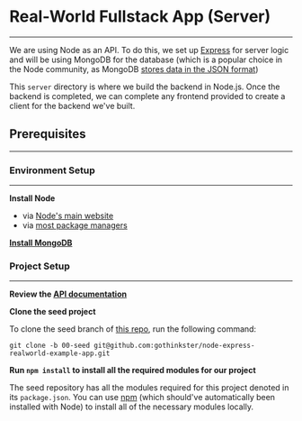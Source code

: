 # Real-World Fullstack App (Server)

---

We are using Node as an API. To do this, we set up [Express](https://expressjs.com/) for server logic and will be using MongoDB for the database (which is a popular choice in the Node community, as MongoDB [stores data in the JSON format](https://www.mongodb.com/json-and-bson))

This `server` directory is where we build the backend in Node.js. Once the backend is completed, we can complete any frontend provided to create a client for the backend we've built.

## Prerequisites

---

### Environment Setup

---

**Install Node**

- via [Node's main website](https://nodejs.org/en/download/)
- via [most package managers](https://nodejs.org/en/download/package-manager/)

**[Install MongoDB](https://docs.mongodb.com/manual/installation/)**

### Project Setup

---

**Review the [API documentation](https://github.com/gothinkster/realworld/blob/master/api/README.md)**

**Clone the seed project**

To clone the seed branch of [this repo](https://github.com/gothinkster/node-express-realworld-example-app), run the following command:

`git clone -b 00-seed git@github.com:gothinkster/node-express-realworld-example-app.git`

**Run `npm install` to install all the required modules for our project**

The seed repository has all the modules required for this project denoted in its `package.json`. You can use [npm](https://www.npmjs.com/) (which should've automatically been installed with Node) to install all of the necessary modules locally.
